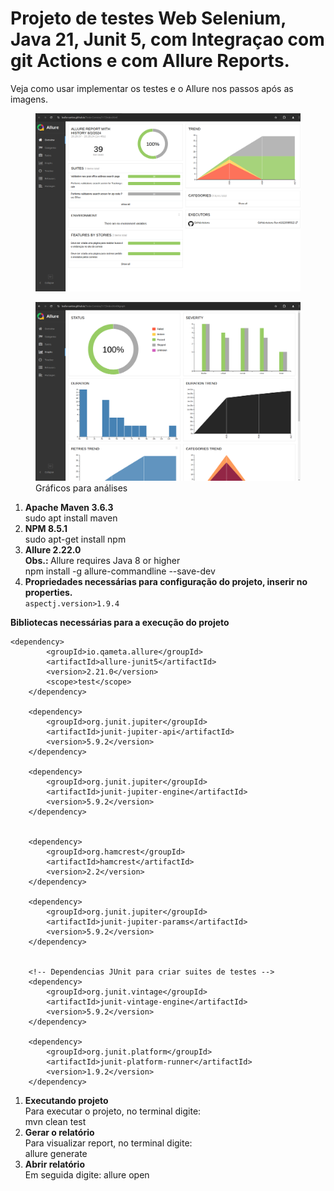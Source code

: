# Projeto de testes Web Selenium, Java 21, Junit 5, com Integraçao com git Actions e com Allure Reports.

<p>Veja como usar implementar os testes e o Allure nos passos após as imagens.</p>

<figure>
  <img src="src/img/allure_01.png"/>
</figure>

<figure>
  <img src="src/img/allure_02.png"/>
  <figcaption>Gráficos para análises</figcaption>
</figure>

<ol>
<li><strong>Apache Maven 3.6.3</strong></li>
    sudo apt install maven

<li><strong>NPM 8.5.1</strong></li>
    sudo apt-get install npm

<li><strong>Allure 2.22.0</strong></li>
<strong>Obs.: </strong>Allure requires Java 8 or higher</br>
npm install -g allure-commandline --save-dev

<li><strong>Propriedades necessárias para configuração do projeto, inserir no properties.</strong></li>
<code>aspectj.version>1.9.4</aspectj.version></code>
</ol>


<strong>Bibliotecas necessárias para a execução  do projeto</strong>

    <dependency>
            <groupId>io.qameta.allure</groupId>
            <artifactId>allure-junit5</artifactId>
            <version>2.21.0</version>
            <scope>test</scope>
        </dependency>

        <dependency>
            <groupId>org.junit.jupiter</groupId>
            <artifactId>junit-jupiter-api</artifactId>
            <version>5.9.2</version>
        </dependency>

        <dependency>
            <groupId>org.junit.jupiter</groupId>
            <artifactId>junit-jupiter-engine</artifactId>
            <version>5.9.2</version>
        </dependency>


        <dependency>
            <groupId>org.hamcrest</groupId>
            <artifactId>hamcrest</artifactId>
            <version>2.2</version>
        </dependency>

        <dependency>
            <groupId>org.junit.jupiter</groupId>
            <artifactId>junit-jupiter-params</artifactId>
            <version>5.9.2</version>
        </dependency>


        <!-- Dependencias JUnit para criar suites de testes -->
        <dependency>
            <groupId>org.junit.vintage</groupId>
            <artifactId>junit-vintage-engine</artifactId>
            <version>5.9.2</version>
        </dependency>

        <dependency>
            <groupId>org.junit.platform</groupId>
            <artifactId>junit-platform-runner</artifactId>
            <version>1.9.2</version>
        </dependency>


<ol>
<li><strong>Executando projeto</strong></li>
Para executar o projeto, no terminal digite:</br>
mvn clean test

<li><strong>Gerar o relatório</strong></li>
Para visualizar report, no terminal digite:</br>
allure generate

<li><strong>Abrir relatório</strong></li>
Em seguida digite: allure open
</ol>













			
